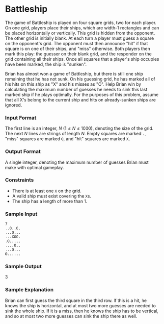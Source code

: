 # Battleship

The game of Battleship is played on four square grids, two for each player. On one grid, players place their ships, which are 
width-1 rectangles and can be placed horizontally or vertically. This grid is hidden from the opponent. The other grid is initially blank. At each 
turn a player must guess a square on the opponent's grid. The opponent must then announce "hit" if that square is on one of their ships, and "miss" otherwise. 
Both players then mark this play: the guesser on their blank grid, and the responder on the grid containing all their ships. Once all squares that a player's ship 
occupies have been marked, the ship is "sunken".

Brian has almost won a game of Battleship, but there is still one ship remaining that he has not sunk. On his guessing grid, he has marked
all of his hits on this ship as "X" and his misses as "O". Help Brian win by calculating the maximum number of guesses he needs to sink this last marked ship if he plays optimally.
For the purposes of this problem, assume that all X's belong to the current ship and hits on already-sunken ships are ignored.

### Input Format
The first line is an integer, $N$ ($1 \le N \le 1000$), denoting the size of the grid.
The next $N$ lines are strings of length $N$. Empty squares are marked `.`, "miss" squares are marked `O`, and "hit" squares are marked `X`.

### Output Format
A single integer, denoting the maximum number of guesses Brian must make with optimal gameplay.

### Constraints
- There is at least one `X` on the grid.
- A valid ship must exist covering the `X`s. 
- The ship has a length of more than 1.

### Sample Input
```
7
..O..O.
...O...
...XOO.
.O.....
....O..
...O...
O......
```
### Sample Output
3

### Sample Explanation
Brian can first guess the third square in the third row. If this is a hit, he knows the ship is horizontal, and at most two more guesses are needed to sink the whole ship. 
If it is a miss, then he knows the ship has to be vertical, and so at most two more guesses can sink the ship there as well.

